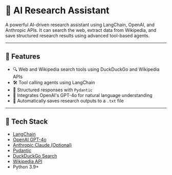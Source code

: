 # 🧠 AI Research Assistant

A powerful AI-driven research assistant using LangChain, OpenAI, and Anthropic APIs. It can search the web, extract data from Wikipedia, and save structured research results using advanced tool-based agents.

---

## 🚀 Features

- 🔍 Web and Wikipedia search tools using DuckDuckGo and Wikipedia APIs
- 🛠️ Tool calling agents using LangChain
- 📄 Structured responses with `Pydantic`
- 🧠 Integrates OpenAI's GPT-4o for natural language understanding
- 💾 Automatically saves research outputs to a `.txt` file

---

## 🧰 Tech Stack

- [LangChain](https://www.langchain.com/)
- [OpenAI GPT-4o](https://openai.com/gpt-4o)
- [Anthropic Claude (Optional)](https://www.anthropic.com/)
- [Pydantic](https://docs.pydantic.dev/)
- [DuckDuckGo Search](https://duckduckgo.com/)
- [Wikipedia API](https://www.mediawiki.org/wiki/API:Main_page)
- Python 3.9+
